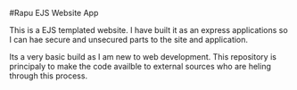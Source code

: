 #Rapu EJS Website App

This is a EJS templated website. I have built it as an express applications so I can hae secure and unsecured parts to the site and application.

Its a very basic build as I am new to web development. This repository is principaly to make the code availble to external sources who are heling through this process.